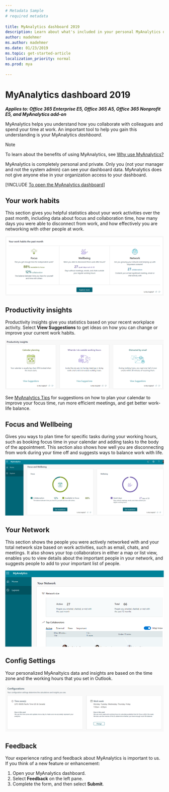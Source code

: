 ```yaml
---
# Metadata Sample
# required metadata

title: MyAnalytics dashboard 2019
description: Learn about what's included in your personal MyAnalytics dashboard 2019
author: madehmer
ms.author: madehmer
ms.date: 01/23/2019
ms.topic: get-started-article
localization_priority: normal 
ms.prod: mya

---
```


# MyAnalytics dashboard 2019

_**Applies to: Office 365 Enterprise E5, Office 365 A5, Office 365 Nonprofit E5, and MyAnalytics add-on**_

MyAnalytics helps you understand how you collaborate with colleagues and spend your time at work. An important tool to help you gain this understanding is your MyAnalytics _dashboard_.

> [!Note]
> To learn about the benefits of using MyAnalytics, see [Why use MyAnalytics?](../Overview/Better-work-habits.md)

MyAnalytics is completely personal and private. Only you (not your manager and not the system admin) can see your dashboard data. MyAnalytics does not give anyone else in your organization access to your dashboard.

[!INCLUDE [To open the MyAnalytics dashboard](../Includes/to-open-the-dashboard.md)]

## Your work habits

This section gives you helpful statistics about your work activities over the past month, including data about focus and collaboration time, how many days you were able to disconnect from work, and how effectively you are networking with other people at work.

![Your work habits](../../Images/mya/use/mya-work-habits.png)

## Productivity insights

Productivity insights give you statistics based on your recent workplace activity. Select **View Suggestions** to get ideas on how you can change or improve your current work habits.

![Productivity insights](../../Images/mya/use/pro-insights.png)

See [MyAnalytics Tips](../Overview/tips.md) for suggestions on how to plan your calendar to improve your focus time, run more efficient meetings, and get better work-life balance.

## Focus and Wellbeing

Gives you ways to plan time for specific tasks during your working hours, such as booking focus time in your calendar and adding tasks to the body of the appointment. This section also shows how well you are disconnecting from work during your time off and suggests ways to balance work with life.

![Focus and wellbeing](../../Images/mya/use/mya-focus-wellbeing.png)

## Your Network

This section shows the people you were actively networked with and your total network size based on work activities, such as email, chats, and meetings. It also shows your top collaborators in either a map or list view, enables you to view details about the important people in your network, and suggests people to add to your important list of people. 


![Your Network](../../Images/mya/use/mya-network.png)

## Config Settings

Your personalized MyAnaltyics data and insights are based on the time zone and the working hours that you set in Outlook. 

![Config Settings](../../Images/mya/use/mya-config-settings.png)

## Feedback

Your experience rating and feedback about MyAnalytics is important to us. If you think of a new feature or enhancement:

1. Open your MyAnalytics dashboard.
2. Select **Feedback** on the left pane.
3. Complete the form, and then select **Submit**.
